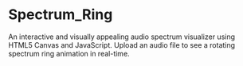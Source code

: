 # Spectrum_Ring
An interactive and visually appealing audio spectrum visualizer using HTML5 Canvas and JavaScript. Upload an audio file to see a rotating spectrum ring animation in real-time.
